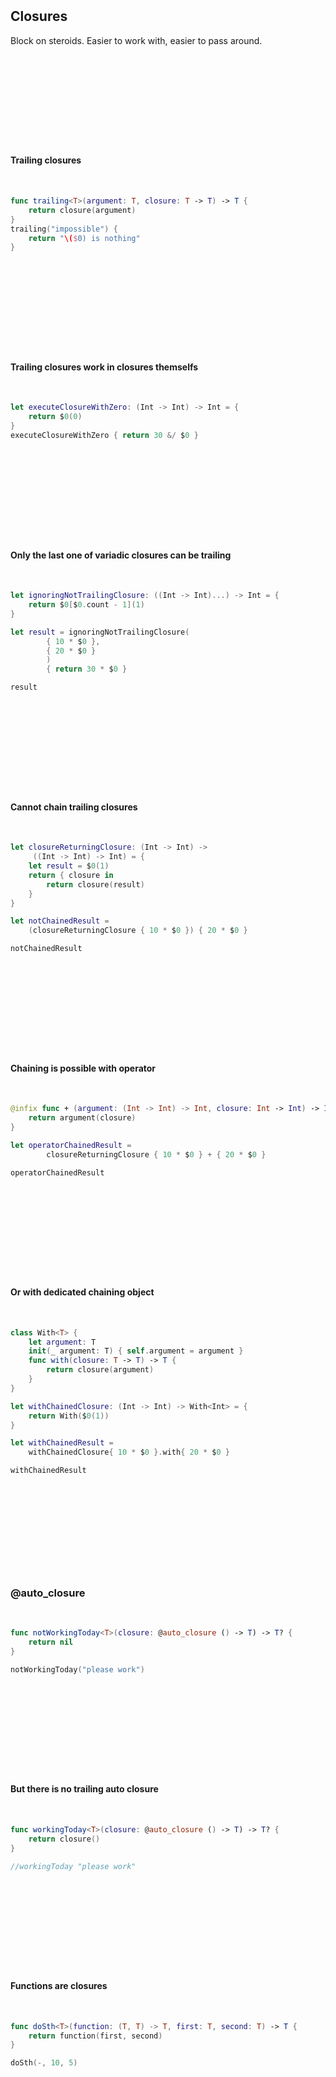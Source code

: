 &nbsp;  

&nbsp;  

&nbsp;  

## Closures

Block on steroids. Easier to work with, easier to pass around.

&nbsp;  

&nbsp;  

&nbsp;  

&nbsp;  

&nbsp;  
#### Trailing closures

&nbsp;  

```swift
func trailing<T>(argument: T, closure: T -> T) -> T {
	return closure(argument)
}
trailing("impossible") {
	return "\($0) is nothing"	
}
```
&nbsp;  

&nbsp;  

&nbsp;  

&nbsp;  

&nbsp;  

#### Trailing closures work in closures themselfs

&nbsp;  

```swift
let executeClosureWithZero: (Int -> Int) -> Int = { 
	return $0(0) 
}
executeClosureWithZero { return 30 &/ $0 }
```
&nbsp;  

&nbsp;  

&nbsp;  

&nbsp;  

&nbsp;  

#### Only the last one of variadic closures can be trailing
&nbsp;  

```swift
let ignoringNotTrailingClosure: ((Int -> Int)...) -> Int = {
	return $0[$0.count - 1](1)
}

let result = ignoringNotTrailingClosure(
    	{ 10 * $0 },
    	{ 20 * $0 }
    	)
    	{ return 30 * $0 }

result
```
&nbsp;  

&nbsp;  

&nbsp;  

&nbsp;  

&nbsp;  

#### Cannot chain trailing closures
&nbsp;  

```swift
let closureReturningClosure: (Int -> Int) ->
     ((Int -> Int) -> Int) = {
 	let result = $0(1)
 	return { closure in
 		return closure(result)
 	}
}

let notChainedResult = 
	(closureReturningClosure { 10 * $0 }) { 20 * $0 }

notChainedResult
```
&nbsp;  

&nbsp;  

&nbsp;  

&nbsp;  

&nbsp;  

#### Chaining is possible with operator
&nbsp;  

```swift
@infix func + (argument: (Int -> Int) -> Int, closure: Int -> Int) -> Int {
 	return argument(closure)
}

let operatorChainedResult = 
		closureReturningClosure { 10 * $0 } + { 20 * $0 }

operatorChainedResult
```
&nbsp;  

&nbsp;  

&nbsp;  

&nbsp;  

&nbsp;  

#### Or with dedicated chaining object

&nbsp; 

```swift
class With<T> { 
 	let argument: T
 	init(_ argument: T) { self.argument = argument }
 	func with(closure: T -> T) -> T {
		return closure(argument)
	}
}

let withChainedClosure: (Int -> Int) -> With<Int> = {
 	return With($0(1))
}

let withChainedResult = 
	withChainedClosure{ 10 * $0 }.with{ 20 * $0 }

withChainedResult
```
&nbsp;  

&nbsp;  

&nbsp;  

&nbsp;  

&nbsp;  

### @auto_closure

&nbsp;  

```swift
func notWorkingToday<T>(closure: @auto_closure () -> T) -> T? { 
	return nil
}

notWorkingToday("please work")

```
&nbsp;  

&nbsp;  

&nbsp;  

&nbsp;  

&nbsp;  

#### But there is no trailing auto closure

&nbsp;  

```swift
func workingToday<T>(closure: @auto_closure () -> T) -> T? { 
	return closure()
}

//workingToday "please work"


```
&nbsp;  

&nbsp;  

&nbsp;  

&nbsp;  

&nbsp;  

#### Functions are closures

&nbsp;  

```swift
func doSth<T>(function: (T, T) -> T, first: T, second: T) -> T {
	return function(first, second)
}

doSth(-, 10, 5)
```
&nbsp;  

&nbsp;  

&nbsp;  
